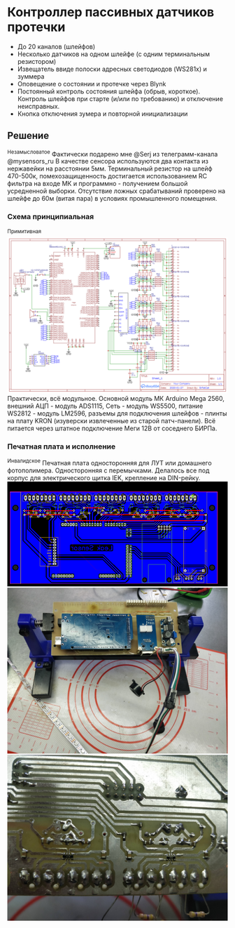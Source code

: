 # Контроллер пассивных датчиков протечки 
- До 20 каналов (шлейфов)
- Несколько датчиков на одном шлейфе (с одним терминальным резистором)
- Извещатель ввиде полоски адресных светодиодов (WS281x) и зуммера
- Оповещение о состоянии и протечке через Blynk
- Постоянный контроль состояния шлейфа (обрыв, короткое). Контроль шлейфов при старте (и/или по требованию) и отключение неисправных.
- Кнопка отключения зумера и повторной инициализации

## Решение
<sup>Незамысловатое</sup>
Фактически подарено мне @Serj из телеграмм-канала @mysensors_ru
В качестве сенсора используются два контакта из нержавейки на расстоянии 5мм.
Терминальный резистор на шлейф 470-500к, помехозащищенность достигается использованием RC фильтра на входе МК и программно - получением большой усредненной выборки. Отсутствие ложных срабатываний проверено на шлейфе до 60м (витая пара) в условиях промышленного помещения.

### Схема принципиальная
<sup>Примитивная</sup>
![](https://github.com/SrFatCat/LeakSensor/blob/master/image/Schematic_LeakSensor.png)
Практически, всё модульное. Основной модуль МК Arduino Mega 2560, внешний АЦП - модуль ADS1115, Сеть - модуль WS5500, питание WS2812 - модуль LM2596, разъемы для подключения шлейфов - плинты на плату KRON (изуверски извлеченные из старой патч-панели). Всё питается через штатное подключение Меги 12В от соседнего БИРПа.

### Печатная плата и исполнение
<sup>Инвалидское</sup>
Печатная плата односторонняя для ЛУТ или домашнего фотополимера. Односторонняя с перемычками. Делалось все под корпус для электрического щитка IEK, крепление на DIN-рейку.
![](https://github.com/SrFatCat/LeakSensor/blob/master/image/PCB_LeakSensor.png)
![](https://github.com/SrFatCat/LeakSensor/blob/master/image/LeakSensor1.jpg)
![](https://github.com/SrFatCat/LeakSensor/blob/master/image/LeakSensor2.jpg)
